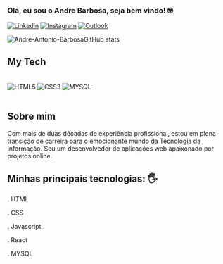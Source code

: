 ### Olá, eu sou o Andre Barbosa, seja bem vindo! 🤓

[![Linkedin](https://img.shields.io/badge/LinkedIn-0077B5?style=for-the-badge&logo=linkedin&logoColor=white)](https://linkedin.com/in/andré-antonioo/)
[![Instagram](https://img.shields.io/badge/Instagram-E4405F?style=for-the-badge&logo=instagram&logoColor=white)](https://instagram.com/andreantonio.barbosa)
[![Outlook](https://img.shields.io/badge/Gmail-D14836?style=for-the-badge&logo=gmail&logoColor=white)](https://https://outlook.live.com/mail/0/inbox/id/AQQkADAwATYwMAItYTVkNi1mZgAxZC0wMAItMDAKABAAd%2FX1AG%2FIvB5Nkom3YI5WZkg%3D)

![ Andre-Antonio-BarbosaGitHub stats](https://github-readme-stats.vercel.app/api?username=Andre-Antonio-Barbosa&show_icons=true&theme=highcontrast)

## My Tech

<div style="display: inline block"><br/>
<img align="center" alt="HTML5" src="https://img.shields.io/badge/HTML5-E34F26?style=for-the-badge&logo=html5&logoColor=white" />
<img align="center" alt="CSS3" src="https://img.shields.io/badge/CSS3-1572B6?style=for-the-badge&logo=css3&logoColor=white" />
<img align="center" alt="MYSQL" src="https://img.shields.io/badge/MySQL-00000F?style=for-the-badge&logo=mysql&logoColor=white" />
<!-- <img align="center" src="https://cdn.jsdelivr.net/gh/devicons/devicon/icons/javascript/javascript-original.svg" /> -->
          
</div><br>


## Sobre mim

Com mais de duas décadas de experiência profissional, estou em plena transição de carreira para o emocionante mundo da Tecnologia da Informação.
Sou um desenvolvedor de aplicações web apaixonado por projetos online.

## Minhas principais tecnologias: 🖐️

. HTML

. CSS

. Javascript.

. React

. MYSQL



